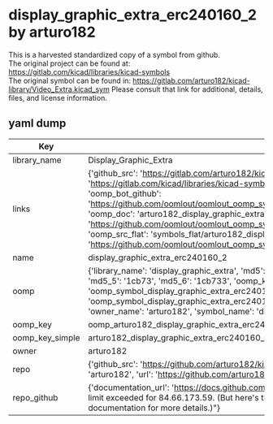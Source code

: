 # display_graphic_extra_erc240160_2 by arturo182  
This is a harvested standardized copy of a symbol from github.  
The original project can be found at:  
https://gitlab.com/kicad/libraries/kicad-symbols  
The original symbol can be found in:
https://gitlab.com/arturo182/kicad-library/Video_Extra.kicad_sym
Please consult that link for additional, details, files, and license information.  
## yaml dump  
| Key | Value |  
| --- | --- |  
| library_name | Display_Graphic_Extra |  
| links | {'github_src': 'https://gitlab.com/arturo182/kicad-library/Video_Extra.kicad_sym', 'github_src_repo': 'https://gitlab.com/kicad/libraries/kicad-symbols', 'oomp_bot': 'arturo182_display_graphic_extra_erc240160_2/working', 'oomp_bot_github': 'https://github.com/oomlout/oomlout_oomp_symbol_bot/tree/main/arturo182_display_graphic_extra_erc240160_2/working', 'oomp_doc': 'arturo182_display_graphic_extra_erc240160_2/working', 'oomp_doc_github': 'https://github.com/oomlout/oomlout_oomp_symbol_doc/tree/main/arturo182_display_graphic_extra_erc240160_2/working', 'oomp_src_flat': 'symbols_flat/arturo182_display_graphic_extra_erc240160_2/working', 'oomp_src_flat_github': 'https://github.com/oomlout/oomlout_oomp_symbol_src/tree/main/arturo182_display_graphic_extra_erc240160_2/working'} |  
| name | display_graphic_extra_erc240160_2 |  
| oomp | {'library_name': 'display_graphic_extra', 'md5': '1cb73363d0b7ce480289929e28341f62', 'md5_10': '1cb73363d0', 'md5_5': '1cb73', 'md5_6': '1cb733', 'oomp_key': 'oomp_display_graphic_extra_erc240160_2', 'oomp_key_extra': 'oomp_symbol_display_graphic_extra_erc240160_2', 'oomp_key_full': 'oomp_symbol_display_graphic_extra_erc240160_2_1cb733', 'oomp_key_simple': 'display_graphic_extra_erc240160_2', 'owner_name': 'arturo182', 'symbol_name': 'display_graphic_extra_erc240160_2'} |  
| oomp_key | oomp_arturo182_display_graphic_extra_erc240160_2 |  
| oomp_key_simple | arturo182_display_graphic_extra_erc240160_2 |  
| owner | arturo182 |  
| repo | {'github_src': 'https://github.com/arturo182/kicad-library/Video_Extra.kicad_sym', 'name': 'kicad-library', 'owner': 'arturo182', 'url': 'https://github.com/arturo182/kicad-library'} |  
| repo_github | {'documentation_url': 'https://docs.github.com/rest/overview/resources-in-the-rest-api#rate-limiting', 'message': "API rate limit exceeded for 84.66.173.59. (But here's the good news: Authenticated requests get a higher rate limit. Check out the documentation for more details.)"} |  

